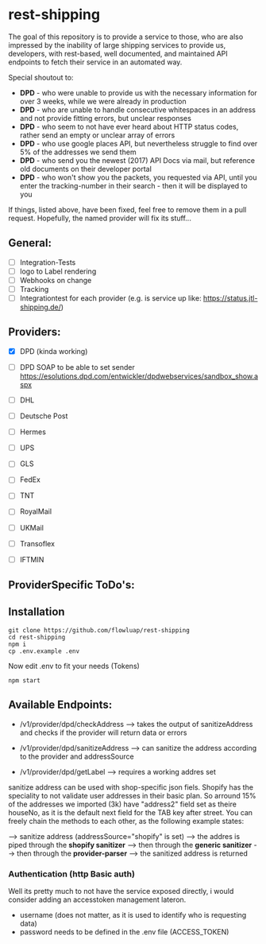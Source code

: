 # rest-shipping

The goal of this repository is to provide a service to those, who are also impressed by the inability of large shipping services to provide us, developers, with rest-based, well documented, and maintained API endpoints to fetch their service in an automated way.

Special shoutout to:

- **DPD** - who were unable to provide us with the necessary information for over 3 weeks, while we were already in production
- **DPD** - who are unable to handle consecutive whitespaces in an address and not provide fitting errors, but unclear responses
- **DPD** - who seem to not have ever heard about HTTP status codes, rather send an empty or unclear array of errors
- **DPD** - who use google places API, but nevertheless struggle to find over 5% of the addresses we send them
- **DPD** - who send you the newest (2017) API Docs via mail, but reference old documents on their developer portal
- **DPD** - who won't show you the packets, you requested via API, until you enter the tracking-number in their search - then it will be displayed to you

If things, listed above, have been fixed, feel free to remove them in a pull request. Hopefully, the named provider will fix its stuff...

## General:

- [ ] Integration-Tests
- [ ] logo to Label rendering
- [ ] Webhooks on change
- [ ] Tracking
- [ ] Integrationtest for each provider (e.g. is service up like: https://status.jtl-shipping.de/)

## Providers:
- [x] DPD (kinda working)
- [ ] DPD SOAP to be able to set sender https://esolutions.dpd.com/entwickler/dpdwebservices/sandbox_show.aspx

- [ ] DHL
- [ ] Deutsche Post
- [ ] Hermes
- [ ] UPS
- [ ] GLS
- [ ] FedEx
- [ ] TNT
- [ ] RoyalMail
- [ ] UKMail
- [ ] Transoflex
- [ ] IFTMIN


## ProviderSpecific ToDo's:

## Installation

```
git clone https://github.com/flowluap/rest-shipping
cd rest-shipping
npm i
cp .env.example .env
```
Now edit .env to fit your needs (Tokens)

```
npm start
```
## Available Endpoints:

- /v1/provider/dpd/checkAddress
--> takes the output of sanitizeAddress and checks if the provider will return data or errors

- /v1/provider/dpd/sanitizeAddress
--> can sanitize the address according to the provider and addressSource

- /v1/provider/dpd/getLabel
--> requires a working addres set

sanitize address can be used with shop-specific json fiels. Shopify has the speciality to not validate user addresses in their basic plan. So arround 15% of the addresses we imported (3k) have "address2" field set as theire houseNo, as it is the default next field for the TAB key after street. 
You can freely chain the methods to each other, as the following example states:

--> sanitize address (addressSource="shopify" is set) --> the addres is piped through the **shopify sanitizer** --> then through the **generic sanitizer** --> then through the **provider-parser** 
--> the sanitized address is returned




### Authentication (http Basic auth)
Well its pretty much to not have the service exposed directly, i would consider adding an accesstoken management lateron.

- username (does not matter, as it is used to identify who is requesting data)
- password needs to be defined in the .env file (ACCESS_TOKEN)



